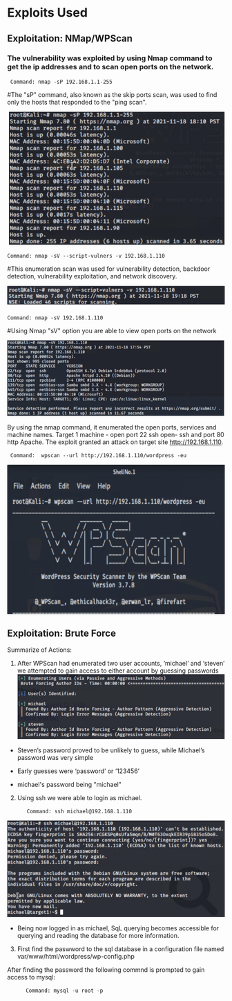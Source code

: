 # Exploits Used 

## Exploitation: NMap/WPScan

### The vulnerability was exploited by using Nmap command to get the ip addresses and to scan open ports on the network. 

     Command: nmap -sP 192.168.1.1-255

   #The "sP" command, also known as the skip ports scan, was used to find only the hosts that responded to the "ping scan".

![Image2](/images/Image2.png)




    Command: nmap -sV --script-vulners -v 192.168.1.110

  #This enumeration scan was used for vulnerability detection, backdoor detection, vulnerability exploitation, and network discovery.

![Image3](/images/Image3.png)




    Command: nmap -sV 192.168.1.110

  #Using Nmap "sV" option you are able to view open ports on the network

![Image4](/images/Image4.png)

By using the nmap command, it enumerated the open ports, services and machine names. Target 1 machine -  open port 22  ssh open- ssh and port 80 http Apache.  The exploit granted an attack on target site http://192.168.1.110.  

     Command:  wpscan --url http://192.168.1.110/wordpress -eu
![Image6](/images/Image6.png)

## Exploitation: Brute Force

Summarize of Actions:
1. After WPScan had enumerated two user accounts, ‘michael’ and ‘steven’ we attempted to gain access to either account by guessing passwords
![Image7](/images/Image7.png)

- Steven’s password proved to be unlikely to guess, while Michael’s password was very simple

- Early guesses were ‘password’ or ‘123456’

- michael's password being "michael"

2. Using ssh we were able to login as michael.

          Command: ssh michael@192.168.1.110
![Image8](/images/Image8.png)
- Being now logged in as michael, SqL querying becomes accessible for querying and reading the database for more information.
3. First find the paswword to the sql database in a configuration file named var/www/html/wordpress/wp-config.php
           
          
          
After finding the password the following commnd is prompted to gain access to mysql:    
          
          Command: mysql -u root -p



